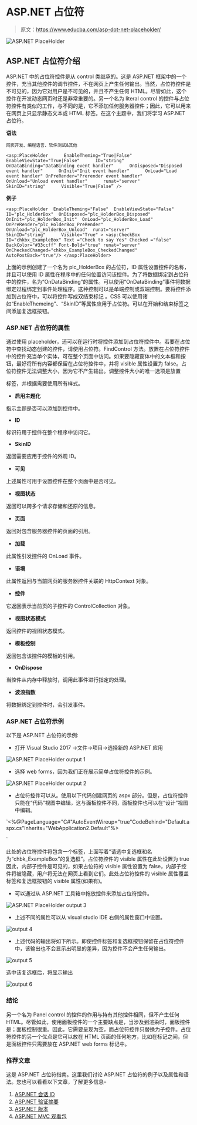 # ASP.NET 占位符

> 原文：<https://www.educba.com/asp-dot-net-placeholder/>

![ASP.NET PlaceHolder](img/7e506d8c97e376fd8c6b3ae547c983f7.png)



## ASP.NET 占位符介绍

ASP.NET 中的占位符控件是从 control 类继承的。这是 ASP.NET 框架中的一个控件，充当其他控件的调节控件，不在网页上产生任何输出。当然，占位符控件是不可见的，因为它对用户是不可见的，并且不产生任何 HTML。尽管如此，这个控件在开发动态网页时还是非常重要的。另一个名为 literal control 的控件与占位符控件有类似的工作，与不同的是，它不添加任何服务器控件；因此，它可以用来在网页上只显示静态文本或 HTML 标签。在这个主题中，我们将学习 ASP.NET 占位符。

**语法**

<small>网页开发、编程语言、软件测试&其他</small>

`<asp:PlaceHolder      EnableTheming="True|False"      EnableViewState="True|False"      ID="string"      OnDataBinding="DataBinding event handler"      OnDisposed="Disposed event handler"      OnInit="Init event handler"      OnLoad="Load event handler"
OnPreRender="Prerender event handler"      OnUnload="Unload event handler"      runat="server"      SkinID="string"      Visible="True|False” />`

**例子**

`<asp:PlaceHolder  EnableTheming="False"  EnableViewState="False"  ID="plc_HolderBox"  OnDisposed="plc_HolderBox_Disposed"  OnInit="plc_HolderBox_Init"  OnLoad="plc_HolderBox_Load" OnPreRender="plc_HolderBox_PreRender"  OnUnload="plc_HolderBox_Unload"  runat="server"      SkinID="string"      Visible="True" >
<asp:CheckBox ID="chkbx_ExampleBox" Text ="Check to say Yes" Checked ="false" BackColor="#33ccff" Font-Bold="true" runat="server" OnCheckedChanged="chkbx_ExampleBox_CheckedChanged" AutoPostBack="true"/>
</asp:PlaceHolder>`

上面的示例创建了一个名为 plc_HolderBox 的占位符，ID 属性设置控件的名称，并且可以使用 ID 属性在程序中的任何位置访问该控件。为了将数据绑定到占位符中的控件，名为“OnDataBinding”的属性。可以使用“OnDataBinding”事件将数据绑定过程绑定到事件处理程序。这种控制可以是单端控制或双端控制。要将控件添加到占位符中，可以将控件写成双结束标记 <placeholder></placeholder> 。CSS 可以使用诸如“EnableThemeing”、“SkinID”等属性应用于占位符。可以在开始和结束标签之间添加复选框按钮。

### ASP.NET 占位符的属性

通过使用 placeholder，还可以在运行时将控件添加到占位符控件中。若要在占位符中查找动态创建的控件，请使用占位符。FindControl 方法。放置在占位符控件中的控件充当单个实体，可在整个页面中访问。如果要隐藏窗体中的文本框和按钮，最好将所有内容都保留在占位符控件中，并将 visible 属性设置为 false。占位符控件无法调整大小，因为它不产生输出。调整控件大小的唯一选项是放置

标签，并根据需要使用所有样式。

*   **启用主题化**

指示主题是否可以添加到控件中。

*   **ID**

标识符用于控件在整个程序中访问它。

*   **SkinID**

返回需要应用于控件的外观 ID。

*   **可见**

上述属性可用于设置控件在整个页面中是否可见。

*   **视图状态**

返回可以跨多个请求存储和还原的信息。

*   **页面**

返回对包含服务器控件的页面的引用。

*   **加载**

此属性引发控件的 OnLoad 事件。

*   **语境**

此属性返回与当前网页的服务器控件关联的 HttpContext 对象。

*   **控件**

它返回表示当前页的子控件的 ControlCollection 对象。

*   **视图状态模式**

返回控件的视图状态模式。

*   **模板控制**

返回包含该控件的模板的引用。

*   **OnDispose**

当控件从内存中释放时，调用此事件进行指定的处理。

*   **波浪指数**

将数据绑定到控件时，会引发事件。

### ASP.NET 占位符示例

以下是 ASP.NET 占位符的示例:

*   打开 Visual Studio 2017 ->文件->项目->选择新的 ASP.NET 应用

![ASP.NET PlaceHolder output 1](img/57be03760a50ab5189f8ba68099218ac.png)



*   选择 web forms，因为我们正在展示简单占位符控件的示例。

![ASP.NET PlaceHolder output 2](img/73094888b891f0529d469a697080f424.png)



*   占位符控件可以从。使用以下代码创建网页的 aspx 部分。但是，占位符控件只能在“代码”视图中编辑，这与面板控件不同，面板控件也可以在“设计”视图中编辑。

`<%@PageLanguage="C#"AutoEventWireup="true"CodeBehind="Default.aspx.cs"Inherits="WebApplication2.Default"%>
<!DOCTYPEhtml>
<html>
<headrunat="server">
<title></title>
</head>
<body>
<formid="form1"runat="server">
<div>
<asp:PlaceHolderEnableTheming="False"EnableViewState="False” ID="plc_HolderBox"OnDisposed="plc_HolderBox_Disposed"OnInit="plc_HolderBox_Init"OnLoad="plc_HolderBox_Load"
OnPreRender="plc_HolderBox_PreRender"OnUnload="plc_HolderBox_Unload” runat="server"SkinID="string"Visible="True">
<asp:LabelID="Label1"Text="Please check the checkbox."runat="server"></asp:Label>
<asp:CheckBoxID="chkbx_ExampleBox"Text="Check to say Yes"Checked="false"BackColor="#33ccff"Font-Bold="true"runat="server"OnCheckedChanged="chkbx_ExampleBox_CheckedChanged"AutoPostBack="true"/>
</asp:PlaceHolder>
</div>
</form>
</body>
</html>`

此处的占位符控件将包含一个标签，上面写着“请选中复选框和名为“chbk_ExampleBox”的复选框”。占位符控件的 visible 属性在此处设置为 true 因此，内部子控件是可见的，如果占位符的 visible 属性设置为 false，内部子控件将被隐藏，用户将无法在网页上看到它们。此处占位符控件的 visible 属性覆盖标签和复选框按钮的 visible 属性(如果有)。

*   可以通过从 ASP.NET 工具箱中拖放控件来添加占位符控件。

![ASP.NET PlaceHolder output 3](img/da9f8af22a576e23c8ea9a5e63e40b19.png)



*   上述不同的属性可以从 visual studio IDE 右侧的属性窗口中设置。

![output 4](img/5a381aa143dbaba25837d74530f0d8c1.png)



*   上述代码的输出将如下所示。即使控件标签和复选框按钮保留在占位符控件中，该输出也不会显示出明显的差异，因为控件不会产生任何输出。

![output 5](img/60a9c010f2ad76f0a15984b5d2e58d63.png)



选中该复选框后，将显示输出

![output 6](img/86ef4c0a28d3947f8087c731dafdac0d.png)



### 结论

另一个名为 Panel control 的控件的作用与持有其他控件相同，但不产生任何 HTML。尽管如此，使用面板控件的一个主要缺点是，当涉及到渲染时，面板控件是；面板控制很重。因此，它需要呈现为空，而占位符控件只替换为子控件。占位符控件的另一个优点是它可以放在 HTML 页面的任何地方，比如在标记之间，但是面板控件只需要放在 ASP.NET web forms 标记中。

### 推荐文章

这是 ASP.NET 占位符指南。这里我们讨论 ASP.NET 占位符的例子以及属性和语法。您也可以看看以下文章，了解更多信息–

1.  [ASP.NET 会话 ID](https://www.educba.com/asp-net-sessionid/)
2.  [ASP.NET 验证摘要](https://www.educba.com/asp-dot-net-validationsummary/)
3.  [ASP.NET 版本](https://www.educba.com/asp-dot-net-versions/)
4.  [ASP.NET MVC 观看包](https://www.educba.com/asp-net-mvc-viewbag/)